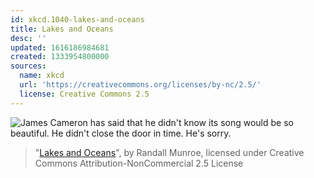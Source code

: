 ```yaml
---
id: xkcd.1040-lakes-and-oceans
title: Lakes and Oceans
desc: ''
updated: 1616186984681
created: 1333954800000
sources:
  name: xkcd
  url: 'https://creativecommons.org/licenses/by-nc/2.5/'
  license: Creative Commons 2.5
---
```

![James Cameron has said that he didn't know its song would be so beautiful. He didn't close the door in time. He's sorry.](https://imgs.xkcd.com/comics/lakes_and_oceans.png)
> "[Lakes and Oceans](https://xkcd.com/1040/)", by Randall Munroe, licensed under Creative Commons Attribution-NonCommercial 2.5 License
